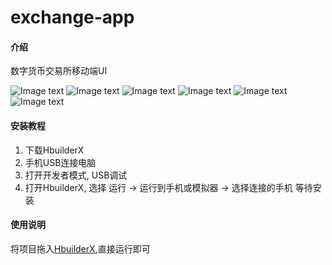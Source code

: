 # exchange-app

#### 介绍
数字货币交易所移动端UI

![Image text](doc/1.png)
![Image text](doc/2.png)
![Image text](doc/3.png)
![Image text](doc/4.png)
![Image text](doc/5.png)
![Image text](doc/6.png)

#### 安装教程

1. 下载HbuilderX
2. 手机USB连接电脑
3. 打开开发者模式, USB调试
4. 打开HbuilderX, 选择 运行 -> 运行到手机或模拟器 -> 选择连接的手机  等待安装

#### 使用说明
将项目拖入[HbuilderX](http://www.dcloud.io/hbuilderx.html),直接运行即可
